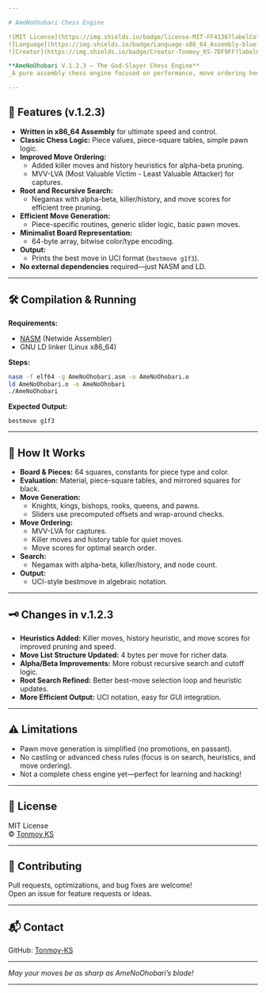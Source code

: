 ```yaml
---

# AmeNoOhobari Chess Engine

![MIT License](https://img.shields.io/badge/license-MIT-FF4136?labelColor=gray)
![Language](https://img.shields.io/badge/Language-x86_64_Assembly-blue?labelColor=gray)
![Creator](https://img.shields.io/badge/Creator-Tonmoy_KS-7DF9FF?labelColor=gray)

**AmeNoOhobari V.1.2.3 – The God-Slayer Chess Engine**  
_A pure assembly chess engine focused on performance, move ordering heuristics, and low-level elegance._

---
```


## 🚀 Features (v.1.2.3)

- **Written in x86_64 Assembly** for ultimate speed and control.
- **Classic Chess Logic:** Piece values, piece-square tables, simple pawn logic.
- **Improved Move Ordering:**  
  - Added killer moves and history heuristics for alpha-beta pruning.
  - MVV-LVA (Most Valuable Victim - Least Valuable Attacker) for captures.
- **Root and Recursive Search:**  
  - Negamax with alpha-beta, killer/history, and move scores for efficient tree pruning.
- **Efficient Move Generation:**  
  - Piece-specific routines, generic slider logic, basic pawn moves.
- **Minimalist Board Representation:**  
  - 64-byte array, bitwise color/type encoding.
- **Output:**  
  - Prints the best move in UCI format (`bestmove g1f3`).
- **No external dependencies** required—just NASM and LD.

---

## 🛠️ Compilation & Running

**Requirements:**  
- [NASM](https://www.nasm.us/) (Netwide Assembler)
- GNU LD linker (Linux x86_64)

**Steps:**
```sh
nasm -f elf64 -g AmeNoOhobari.asm -o AmeNoOhobari.o
ld AmeNoOhobari.o -o AmeNoOhobari
./AmeNoOhobari
```

**Expected Output:**
```
bestmove g1f3
```

---

## 🧠 How It Works

- **Board & Pieces:** 64 squares, constants for piece type and color.
- **Evaluation:** Material, piece-square tables, and mirrored squares for black.
- **Move Generation:**  
  - Knights, kings, bishops, rooks, queens, and pawns.
  - Sliders use precomputed offsets and wrap-around checks.
- **Move Ordering:**  
  - MVV-LVA for captures.
  - Killer moves and history table for quiet moves.
  - Move scores for optimal search order.
- **Search:**  
  - Negamax with alpha-beta, killer/history, and node count.
- **Output:**  
  - UCI-style bestmove in algebraic notation.

---

## 🗝️ Changes in v.1.2.3

- **Heuristics Added:** Killer moves, history heuristic, and move scores for improved pruning and speed.
- **Move List Structure Updated:** 4 bytes per move for richer data.
- **Alpha/Beta Improvements:** More robust recursive search and cutoff logic.
- **Root Search Refined:** Better best-move selection loop and heuristic updates.
- **More Efficient Output:** UCI notation, easy for GUI integration.

---

## ⚠️ Limitations

- Pawn move generation is simplified (no promotions, en passant).
- No castling or advanced chess rules (focus is on search, heuristics, and move ordering).
- Not a complete chess engine yet—perfect for learning and hacking!

---

## 📝 License

MIT License  
© [Tonmoy KS](https://github.com/Tonmoy-KS)

---

## 🤝 Contributing

Pull requests, optimizations, and bug fixes are welcome!  
Open an issue for feature requests or ideas.

---

## 📬 Contact

GitHub: [Tonmoy-KS](https://github.com/Tonmoy-KS)

---

*May your moves be as sharp as AmeNoOhobari’s blade!*

---